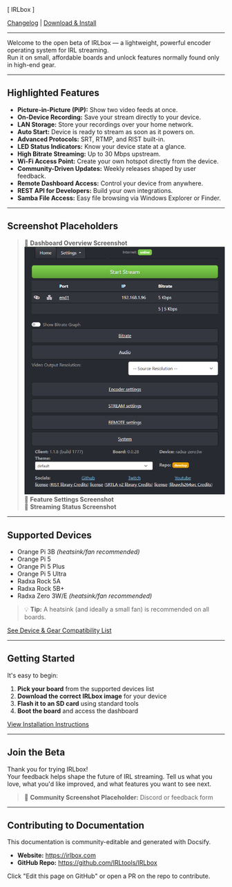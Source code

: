 <!-- Big logo (homepage) -->
<div class="irlbox-logo big">
  <span class="bracket-left">[</span>
  <span class="irlbox-text">IRL<span class="box-text">box</span></span>
  <span class="bracket-right">]</span>
</div>

[Changelog](/changelog) | [Download & Install](/docs/installation/irlbox-standard-installation.md)

---

Welcome to the open beta of IRLbox — a lightweight, powerful encoder operating system for IRL streaming.  
Run it on small, affordable boards and unlock features normally found only in high-end gear.

---

## Highlighted Features

- **Picture-in-Picture (PiP):** Show two video feeds at once.  
- **On-Device Recording:** Save your stream directly to your device.  
- **LAN Storage:** Store your recordings over your home network.  
- **Auto Start:** Device is ready to stream as soon as it powers on.  
- **Advanced Protocols:** SRT, RTMP, and RIST built-in.  
- **LED Status Indicators:** Know your device state at a glance.  
- **High Bitrate Streaming:** Up to 30 Mbps upstream.  
- **Wi-Fi Access Point:** Create your own hotspot directly from the device.  
- **Community-Driven Updates:** Weekly releases shaped by user feedback.  
- **Remote Dashboard Access:** Control your device from anywhere.  
- **REST API for Developers:** Build your own integrations.  
- **Samba File Access:** Easy file browsing via Windows Explorer or Finder.  

---

## Screenshot Placeholders

> 📸 **Dashboard Overview Screenshot** 
![IRLbox Dashboard](docs/assets/irlboxUI.png) 
> 📸 **Feature Settings Screenshot**  
> 📸 **Streaming Status Screenshot**

---

## Supported Devices

- Orange Pi 3B *(heatsink/fan recommended)*  
- Orange Pi 5  
- Orange Pi 5 Plus  
- Orange Pi 5 Ultra  
- Radxa Rock 5A  
- Radxa Rock 5B+  
- Radxa Zero 3W/E *(heatsink/fan recommended)*  

> 💡 **Tip:** A heatsink (and ideally a small fan) is recommended on all boards.

[See Device & Gear Compatibility List](/docs/devices/gear-recommendations-tested.md)

---

## Getting Started

It's easy to begin:  

1. **Pick your board** from the supported devices list  
2. **Download the correct IRLbox image** for your device  
3. **Flash it to an SD card** using standard tools  
4. **Boot the board** and access the dashboard  

[View Installation Instructions](/docs/installation/irlbox-standard-installation.md)

---

## Join the Beta

Thank you for trying IRLbox!  
Your feedback helps shape the future of IRL streaming. Tell us what you love, what you'd like improved, and what features you want to see next.

> 📸 **Community Screenshot Placeholder:** Discord or feedback form

---

## Contributing to Documentation

This documentation is community-editable and generated with Docsify.

- **Website:** https://irlbox.com
- **GitHub Repo:** https://github.com/IRLtools/IRLbox

Click "Edit this page on GitHub" or open a PR on the repo to contribute.
